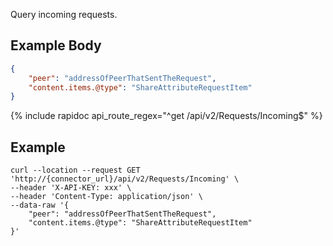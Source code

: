 Query incoming requests.

## Example Body

```json
{
    "peer": "addressOfPeerThatSentTheRequest",
    "content.items.@type": "ShareAttributeRequestItem"
}
```

{% include rapidoc api_route_regex="^get /api/v2/Requests/Incoming$" %}

## Example

```shell
curl --location --request GET 'http://{connector_url}/api/v2/Requests/Incoming' \
--header 'X-API-KEY: xxx' \
--header 'Content-Type: application/json' \
--data-raw '{
    "peer": "addressOfPeerThatSentTheRequest",
    "content.items.@type": "ShareAttributeRequestItem"
}'
```
